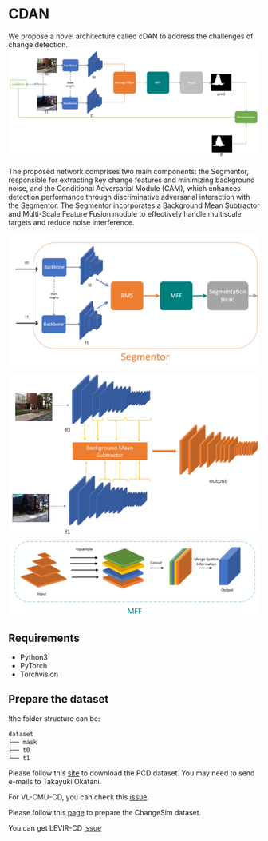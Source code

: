 # CDAN
We propose a novel architecture called cDAN to address the challenges of change detection. 
![structure](fig/structure.png "structure")

The proposed network comprises two main components: the Segmentor, responsible for extracting key change features and minimizing background noise, and the Conditional Adversarial Module (CAM), which enhances detection performance through discriminative adversarial interaction with the Segmentor. The Segmentor incorporates a Background Mean Subtractor and Multi-Scale Feature Fusion module to effectively handle multiscale targets and reduce noise interference.


![Segmentor](fig/Segmentor.png "Segmentor")

![bms](fig/BMS2.png "bms")
![mff](fig/MFF.png "mff")


## Requirements

* Python3
* PyTorch
* Torchvision


## Prepare the dataset

!the folder structure can be:

```
dataset 
├── mask
├── t0
└── t1
```

Please follow this [site](https://kensakurada.github.io/pcd_dataset.html) to download the PCD dataset. You may need to send e-mails to Takayuki Okatani.

For VL-CMU-CD, you can check this [issue](https://github.com/gmayday1997/SceneChangeDet/issues/7).

Please follow this [page](https://github.com/SAMMiCA/ChangeSim) to prepare the ChangeSim dataset.

You can get LEVIR-CD [issue](https://chenhao.in/LEVIR/)
